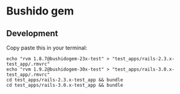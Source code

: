 # Bushido gem


## Development

Copy paste this in your terminal:

    echo "rvm 1.8.7@bushidogem-23x-test" > "test_apps/rails-2.3.x-test_app/.rmvrc"
    echo "rvm 1.9.2@bushidogem-30x-test" > "test_apps/rails-3.0.x-test_app/.rmvrc"
    cd test_apps/rails-2.3.x-test_app && bundle
    cd test_apps/rails-3.0.x-test_app && bundle

